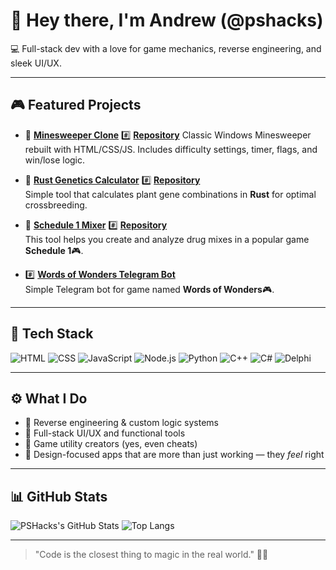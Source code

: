 # 👋 Hey there, I'm Andrew (@pshacks)

💻 Full-stack dev with a love for game mechanics, reverse engineering, and sleek UI/UX.

---

## 🎮 Featured Projects

- 🚩 **[Minesweeper Clone](https://pshacks.github.io/Minesweeper/)**  #️⃣ **[Repository](https://github.com/PSHacks/Minesweeper)**
  Classic Windows Minesweeper rebuilt with HTML/CSS/JS. Includes difficulty settings, timer, flags, and win/lose logic.

- 🌿 **[Rust Genetics Calculator](https://pshacks.github.io/rustGenetics/)** #️⃣ **[Repository](https://github.com/PSHacks/rustGenetics)**  
  Simple tool that calculates plant gene combinations in **Rust** for optimal crossbreeding.

- 🧪 **[Schedule 1 Mixer](https://pshacks.github.io/ScheduleMixer/)** #️⃣ **[Repository](https://github.com/PSHacks/ScheduleMixer)**  
  This tool helps you create and analyze drug mixes in a popular game **Schedule 1**🎮.

- #️⃣ **[Words of Wonders Telegram Bot](https://github.com/PSHacks/Words-Of-Wonders-Telegram-Bot)**  
 Simple Telegram bot for game named **Words of Wonders**🎮.

---

## 🧰 Tech Stack

![HTML](https://img.shields.io/badge/-HTML-E34F26?style=flat&logo=html5&logoColor=white)
![CSS](https://img.shields.io/badge/-CSS-1572B6?style=flat&logo=css3&logoColor=white)
![JavaScript](https://img.shields.io/badge/-JavaScript-F7DF1E?style=flat&logo=javascript&logoColor=black)
![Node.js](https://img.shields.io/badge/-Node.js-339933?style=flat&logo=node.js&logoColor=white)
![Python](https://img.shields.io/badge/-Python-3776AB?style=flat&logo=python&logoColor=white)
![C++](https://img.shields.io/badge/-C++-00599C?style=flat&logo=c%2B%2B&logoColor=white)
![C#](https://img.shields.io/badge/-C%23-239120?style=flat&logo=c-sharp&logoColor=white)
![Delphi](https://img.shields.io/badge/-Delphi-A10000?style=flat&logoColor=white)

---

## ⚙️ What I Do

- 🧠 Reverse engineering & custom logic systems  
- 🎯 Full-stack UI/UX and functional tools  
- 🧬 Game utility creators (yes, even cheats)  
- 🎨 Design-focused apps that are more than just working — they *feel* right

---

## 📊 GitHub Stats

![PSHacks's GitHub Stats](https://github-readme-stats.vercel.app/api?username=pshacks&show_icons=true&theme=tokyonight)
![Top Langs](https://github-readme-stats.vercel.app/api/top-langs/?username=pshacks&layout=compact&theme=tokyonight)

---

> "Code is the closest thing to magic in the real world." 🧙‍♂️
